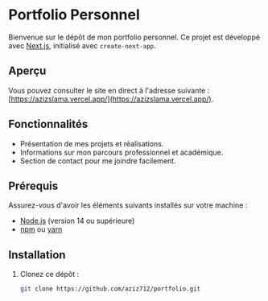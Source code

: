 # Portfolio Personnel

Bienvenue sur le dépôt de mon portfolio personnel. Ce projet est développé avec [Next.js](https://nextjs.org/), initialisé avec `create-next-app`.

## Aperçu

Vous pouvez consulter le site en direct à l'adresse suivante : [https://azizslama.vercel.app/](https://azizslama.vercel.app/).

## Fonctionnalités

- Présentation de mes projets et réalisations.
- Informations sur mon parcours professionnel et académique.
- Section de contact pour me joindre facilement.

## Prérequis

Assurez-vous d'avoir les éléments suivants installés sur votre machine :

- [Node.js](https://nodejs.org/) (version 14 ou supérieure)
- [npm](https://www.npmjs.com/) ou [yarn](https://yarnpkg.com/)

## Installation

1. Clonez ce dépôt :

   ```bash
   git clone https://github.com/aziz712/portfolio.git
